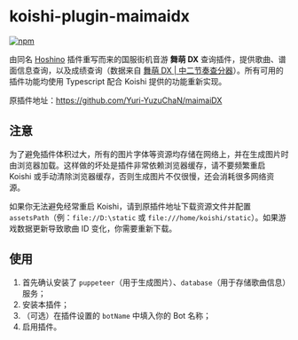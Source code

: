 # koishi-plugin-maimaidx

[![npm](https://img.shields.io/npm/v/koishi-plugin-maimaidx?style=flat-square)](https://www.npmjs.com/package/koishi-plugin-maimaidx)

由同名 [Hoshino](https://github.com/Ice-Cirno/HoshinoBot) 插件重写而来的国服街机音游 **舞萌 DX** 查询插件，提供歌曲、谱面信息查询，以及成绩查询（数据来自 [舞萌 DX | 中二节奏查分器](https://www.diving-fish.com/maimaidx/prober/)）。所有可用的插件功能均使用 Typescript 配合 Koishi 提供的功能重新实现。

原插件地址：<https://github.com/Yuri-YuzuChaN/maimaiDX>

## 注意

为了避免插件体积过大，所有的图片字体等资源均存储在网络上，并在生成图片时由浏览器加载。这样做的坏处是插件非常依赖浏览器缓存，请不要频繁重启 Koishi 或手动清除浏览器缓存，否则生成图片不仅很慢，还会消耗很多网络资源。

如果你无法避免经常重启 Koishi，请到原插件地址下载资源文件并配置 `assetsPath`（例：`file://D:\static` 或 `file:///home/koishi/static`）。如果游戏数据更新导致歌曲 ID 变化，你需要重新下载。

## 使用

1. 首先确认安装了 `puppeteer`（用于生成图片）、`database`（用于存储歌曲信息）服务；
2. 安装本插件；
3. （可选）在插件设置的 `botName` 中填入你的 Bot 名称；
4. 启用插件。
